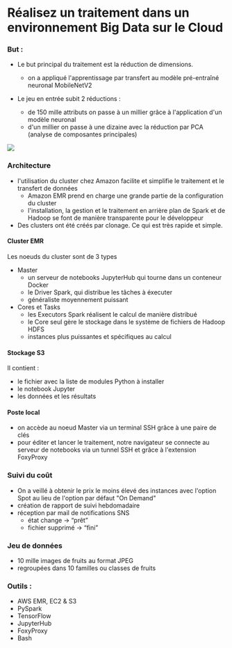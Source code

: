 # Réalisez un traitement dans un environnement Big Data sur le Cloud
### But :
- Le but principal du traitement est la réduction de dimensions.
  - on a appliqué l'apprentissage par transfert au modèle pré-entraîné neuronal MobileNetV2

- Le jeu en entrée subit 2 réductions :
  - de 150 mille attributs on passe à un millier grâce à l'application d'un modèle neuronal
  - d'un millier on passe à une dizaine avec la réduction par PCA (analyse de composantes principales)

<img src="https://drive.google.com/file/d/1Ytgn1BWvweeD6pB6Ncdah64DLpJtIT5m/view?usp=drive_link" >

### Architecture
- l'utilisation du cluster chez Amazon facilite et simplifie le traitement et le transfert de données
  - Amazon EMR prend en charge une grande partie de la configuration du cluster
  - l'installation, la gestion et le traitement en arrière plan de Spark et de Hadoop se font de manière transparente pour le développeur
- Des clusters ont été créés par clonage. Ce qui est très rapide et simple.

#### Cluster EMR 
Les noeuds du cluster sont de 3 types
- Master
  - un serveur de notebooks JupyterHub qui tourne dans un conteneur Docker
  - le Driver Spark, qui distribue les tâches à éxecuter
  - généraliste moyennement puissant 
- Cores et Tasks
  - les Executors Spark réalisent le calcul de manière distribué 
  - le Core seul gère le stockage dans le système de fichiers de Hadoop HDFS
  - instances plus puissantes et spécifiques au calcul

#### Stockage S3
Il contient :
- le fichier avec la liste de modules Python à installer
- le notebook Jupyter
- les données et les résultats

#### Poste local
- on accède au noeud Master via un terminal SSH grâce à une paire de clés 
- pour éditer et lancer le traitement, notre navigateur se connecte au serveur de notebooks via un tunnel SSH et grâce à l'extension FoxyProxy

### Suivi du coût
- On a veillé à obtenir le prix le moins élevé des instances avec l'option Spot au lieu de l'option par défaut "On Demand"
- création de rapport de suivi hebdomadaire
- réception par mail de notifications SNS 
  - état change        -> “prêt”
  - fichier supprimé -> “fini”

### Jeu de données
- 10 mille images de fruits au format JPEG 
- regroupées dans 10 familles ou classes de fruits

### Outils : 
- AWS EMR, EC2 & S3
- PySpark
- TensorFlow
- JupyterHub
- FoxyProxy
- Bash
  
